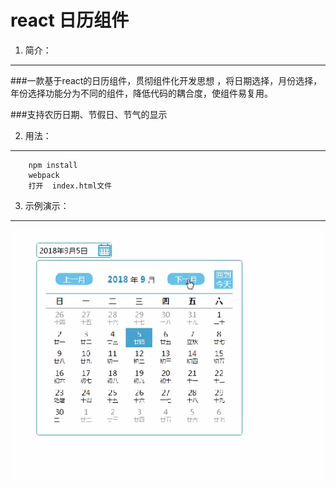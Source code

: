 react 日历组件
==============================
1. 简介：
------------------------------
###一款基于react的日历组件，贯彻组件化开发思想 ，将日期选择，月份选择，年份选择功能分为不同的组件，降低代码的耦合度，使组件易复用。

###支持农历日期、节假日、节气的显示

2. 用法：
------------------------------
        npm install
        webpack
        打开  index.html文件

3. 示例演示：
------------------------------
![示例演示](https://www.github.com/BECUZELUVE/react_calendar/raw/master/example.gif)